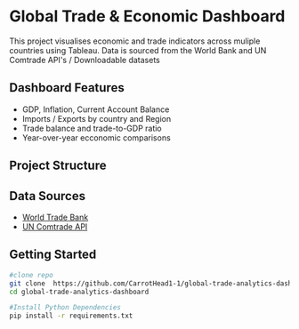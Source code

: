 # Global Trade & Economic Dashboard

This project visualises economic and trade indicators across muliple countries using Tableau. 
Data is sourced from the World Bank and UN Comtrade API's / Downloadable datasets 

## Dashboard Features 

- GDP, Inflation, Current Account Balance
- Imports / Exports by country and Region
- Trade balance and trade-to-GDP ratio
- Year-over-year ecconomic comparisons

## Project Structure 


## Data Sources

- [World Trade Bank](https://worldbank.org)
- [UN Comtrade API](https://comtrade.org/data)

## Getting Started 

```bash
#clone repo
git clone  https://github.com/CarrotHead1-1/global-trade-analytics-dashboard.git
cd global-trade-analytics-dashboard

#Install Python Dependencies
pip install -r requirements.txt
